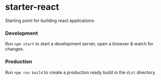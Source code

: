 # starter-react

Starting point for building react applications

### Development

Run `npm start` to start a development server, open a browser & watch for changes.

### Production

Run `npm run build` to create a production ready build in the `dist` directory.
